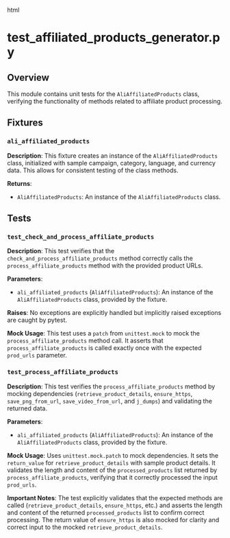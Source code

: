 html
<h1>test_affiliated_products_generator.py</h1>

<h2>Overview</h2>
<p>This module contains unit tests for the <code>AliAffiliatedProducts</code> class, verifying the functionality of methods related to affiliate product processing.</p>

<h2>Fixtures</h2>

<h3><code>ali_affiliated_products</code></h3>

<p><strong>Description</strong>: This fixture creates an instance of the <code>AliAffiliatedProducts</code> class, initialized with sample campaign, category, language, and currency data. This allows for consistent testing of the class methods.</p>

<p><strong>Returns</strong>:</p>
<ul>
  <li><code>AliAffiliatedProducts</code>: An instance of the <code>AliAffiliatedProducts</code> class.</li>
</ul>


<h2>Tests</h2>

<h3><code>test_check_and_process_affiliate_products</code></h3>

<p><strong>Description</strong>: This test verifies that the <code>check_and_process_affiliate_products</code> method correctly calls the <code>process_affiliate_products</code> method with the provided product URLs.</p>

<p><strong>Parameters</strong>:</p>
<ul>
  <li><code>ali_affiliated_products</code> (<code>AliAffiliatedProducts</code>): An instance of the <code>AliAffiliatedProducts</code> class, provided by the fixture.</li>
</ul>

<p><strong>Raises</strong>: No exceptions are explicitly handled but implicitly raised exceptions are caught by pytest.</p>

<p><strong>Mock Usage</strong>: This test uses a <code>patch</code> from <code>unittest.mock</code> to mock the <code>process_affiliate_products</code> method call. It asserts that <code>process_affiliate_products</code> is called exactly once with the expected <code>prod_urls</code> parameter.</p>


<h3><code>test_process_affiliate_products</code></h3>

<p><strong>Description</strong>: This test verifies the <code>process_affiliate_products</code> method by mocking dependencies (<code>retrieve_product_details</code>, <code>ensure_https</code>, <code>save_png_from_url</code>, <code>save_video_from_url</code>, and <code>j_dumps</code>) and validating the returned data.</p>

<p><strong>Parameters</strong>:</p>
<ul>
  <li><code>ali_affiliated_products</code> (<code>AliAffiliatedProducts</code>): An instance of the <code>AliAffiliatedProducts</code> class, provided by the fixture.</li>
</ul>

<p><strong>Mock Usage</strong>: Uses <code>unittest.mock.patch</code> to mock dependencies. It sets the <code>return_value</code> for <code>retrieve_product_details</code> with sample product details.  It validates the length and content of the <code>processed_products</code> list returned by <code>process_affiliate_products</code>, verifying that it correctly processed the input <code>prod_urls</code>.</p>


<p><strong>Important Notes</strong>: The test explicitly validates that the expected methods are called (<code>retrieve_product_details</code>, <code>ensure_https</code>, etc.) and asserts the length and content of the returned <code>processed_products</code> list to confirm correct processing.   The return value of <code>ensure_https</code> is also mocked for clarity and correct input to the mocked <code>retrieve_product_details</code>.</p>